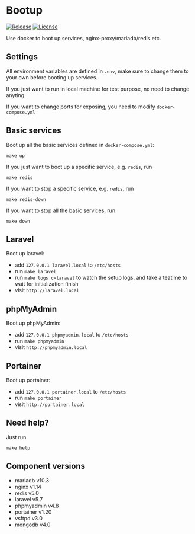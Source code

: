 # Bootup

[![Release](https://img.shields.io/github/release/dakalab/bootup.svg)](https://github.com/dakalab/bootup/releases)
[![License](https://img.shields.io/github/license/dakalab/bootup.svg)](https://github.com/dakalab/bootup)

Use docker to boot up services, nginx-proxy/mariadb/redis etc.

## Settings

All environment variables are defined in `.env`, make sure to change them to your own before booting up services.

If you just want to run in local machine for test purpose, no need to change anyting.

If you want to change ports for exposing, you need to modify `docker-compose.yml`

## Basic services

Boot up all the basic services defined in `docker-compose.yml`:

```
make up
```

If you just want to boot up a specific service, e.g. `redis`, run

```
make redis
```

If you want to stop a specific service, e.g. `redis`, run

```
make redis-down
```

If you want to stop all the basic services, run

```
make down
```

## Laravel

Boot up laravel:

- add `127.0.0.1 laravel.local` to `/etc/hosts`
- run `make laravel`
- run `make logs c=laravel` to watch the setup logs, and take a teatime to wait for initialization finish
- visit `http://laravel.local`

## phpMyAdmin

Boot up phpMyAdmin:

- add `127.0.0.1 phpmyadmin.local` to `/etc/hosts`
- run `make phpmyadmin`
- visit `http://phpmyadmin.local`

## Portainer

Boot up portainer:

- add `127.0.0.1 portainer.local` to `/etc/hosts`
- run `make portainer`
- visit `http://portainer.local`

## Need help?

Just run

```
make help
```

## Component versions

- mariadb v10.3
- nginx v1.14
- redis v5.0
- laravel v5.7
- phpmyadmin v4.8
- portainer v1.20
- vsftpd v3.0
- mongodb v4.0
